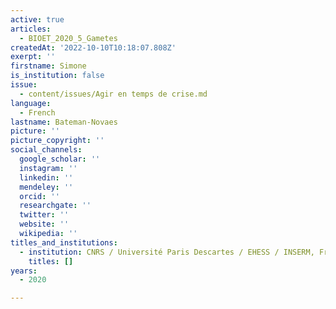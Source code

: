 ```yaml
---
active: true
articles:
  - BIOET_2020_5_Gametes
createdAt: '2022-10-10T10:18:07.808Z'
exerpt: ''
firstname: Simone
is_institution: false
issue:
  - content/issues/Agir en temps de crise.md
language:
  - French
lastname: Bateman-Novaes
picture: ''
picture_copyright: ''
social_channels:
  google_scholar: ''
  instagram: ''
  linkedin: ''
  mendeley: ''
  orcid: ''
  researchgate: ''
  twitter: ''
  website: ''
  wikipedia: ''
titles_and_institutions:
  - institution: CNRS / Université Paris Descartes / EHESS / INSERM, France
    titles: []
years:
  - 2020

---
```

